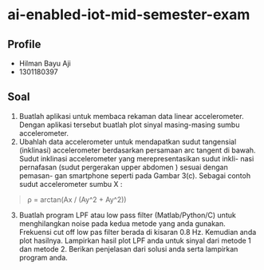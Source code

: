 # ai-enabled-iot-mid-semester-exam

## Profile
- Hilman Bayu Aji
- 1301180397

## Soal
1. Buatlah aplikasi untuk membaca rekaman data linear accelerometer. Dengan aplikasi tersebut buatlah plot sinyal masing-masing sumbu accelerometer.
2. Ubahlah data accelerometer untuk mendapatkan sudut tangensial (inklinasi) accelerometer berdasarkan persamaan arc tangent di bawah. Sudut inklinasi accelerometer yang merepresentasikan sudut inkli- nasi pernafasan (sudut pergerakan upper abdomen ) sesuai dengan pemasan- gan smartphone seperti pada Gambar 3(c). Sebagai contoh sudut accelerometer sumbu X :

> ρ = arctan(Ax	/ (Ay^2 + Ay^2))

3. Buatlah program LPF atau low pass filter (Matlab/Python/C) untuk menghilangkan noise pada kedua metode yang anda gunakan. Frekuensi cut off low pas filter berada di kisaran 0.8 Hz. Kemudian anda plot hasilnya. Lampirkan hasil plot LPF anda untuk sinyal dari metode 1 dan metode 2. Berikan penjelasan dari solusi anda serta lampirkan program anda.
